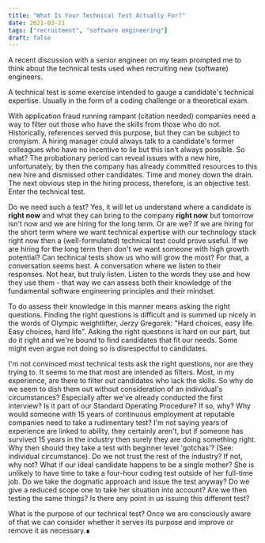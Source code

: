 ```yaml
---
title: "What Is Your Technical Test Actually For?"
date: 2021-03-21
tags: ["recruitment", "software engineering"]
draft: false
---
```

A recent discussion with a senior engineer on my team prompted me to think about the technical tests used when recruiting new (software) engineers.

A technical test is some exercise intended to gauge a candidate's technical expertise. Usually in the form of a coding challenge or a theoretical exam. 

With application fraud running rampant (citation needed) companies need a way to filter out those who have the skills from those who do not. Historically, references served this purpose, but they can be subject to cronyism. A hiring manager could always talk to a candidate's former colleagues who have no incentive to lie but this isn't always possible. So what? The probationary period can reveal issues with a new hire, unfortunately, by then the company has already committed resources to this new hire and dismissed other candidates. Time and money down the drain. The next obvious step in the hiring process, therefore, is an objective test. Enter the technical test.

Do we need such a test? Yes, it will let us understand where a candidate is **right now** and what they can bring to the company **right now** but tomorrow isn't now and we are hiring for the long term. Or are we? If we are hiring for the short term where we want technical expertise with our technology stack right now then a (well-formulated) technical test could prove useful. If we are hiring for the long term then don't we want someone with high growth potential? Can technical tests show us who will grow the most? For that, a conversation seems best. A conversation where we listen to their responses. Not hear, but truly listen. Listen to the words they use and how they use them - that way we can assess both their knowledge of the fundamental software engineering principles and their mindset.

To do assess their knowledge in this manner means asking the right questions. Finding the right questions is difficult and is summed up nicely in the words of Olympic weightlifter, Jerzy Gregorek: "Hard choices, easy life. Easy choices, hard life". Asking the right questions is hard on our part, but do it right and we're bound to find candidates that fit our needs. Some might even argue not doing so is disrespectful to candidates.

I'm not convinced most technical tests ask the right questions, nor are they trying to. It seems to me that most are intended as filters. Most, in my experience, are there to filter out candidates who lack the skills. So why do we seem to dish them out without consideration of an individual's circumstances? Especially after we've already conducted the first interview? Is it part of our Standard Operating Procedure? If so, why? Why would someone with 15 years of continuous employment at reputable companies need to take a rudimentary test? I'm not saying years of experience are linked to ability, they certainly aren't, but if someone has survived 15 years in the industry then surely they are doing something right. Why then should they take a test with beginner level 'gotchas'? (See: individual circumstance). Do we not trust the rest of the industry? If not, why not? What if our ideal candidate happens to be a single mother? She is unlikely to have time to take a four-hour coding test outside of her full-time job. Do we take the dogmatic approach and issue the test anyway? Do we give a reduced scope one to take her situation into account? Are we then testing the same things? Is there any point in us issuing this different test?

What is the purpose of our technical test? Once we are consciously aware of that we can consider whether it serves its purpose and improve or remove it as necessary.∎
